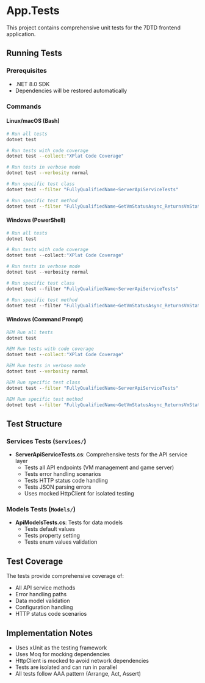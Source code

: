 # App.Tests

This project contains comprehensive unit tests for the 7DTD frontend application.

## Running Tests

### Prerequisites
- .NET 8.0 SDK
- Dependencies will be restored automatically

### Commands

#### Linux/macOS (Bash)
```bash
# Run all tests
dotnet test

# Run tests with code coverage
dotnet test --collect:"XPlat Code Coverage"

# Run tests in verbose mode
dotnet test --verbosity normal

# Run specific test class
dotnet test --filter "FullyQualifiedName~ServerApiServiceTests"

# Run specific test method
dotnet test --filter "FullyQualifiedName~GetVmStatusAsync_ReturnsVmStatus_WhenApiCallSucceeds"
```

#### Windows (PowerShell)
```powershell
# Run all tests
dotnet test

# Run tests with code coverage
dotnet test --collect:"XPlat Code Coverage"

# Run tests in verbose mode
dotnet test --verbosity normal

# Run specific test class
dotnet test --filter "FullyQualifiedName~ServerApiServiceTests"

# Run specific test method
dotnet test --filter "FullyQualifiedName~GetVmStatusAsync_ReturnsVmStatus_WhenApiCallSucceeds"
```

#### Windows (Command Prompt)
```cmd
REM Run all tests
dotnet test

REM Run tests with code coverage
dotnet test --collect:"XPlat Code Coverage"

REM Run tests in verbose mode
dotnet test --verbosity normal

REM Run specific test class
dotnet test --filter "FullyQualifiedName~ServerApiServiceTests"

REM Run specific test method
dotnet test --filter "FullyQualifiedName~GetVmStatusAsync_ReturnsVmStatus_WhenApiCallSucceeds"
```

## Test Structure

### Services Tests (`Services/`)
- **ServerApiServiceTests.cs**: Comprehensive tests for the API service layer
  - Tests all API endpoints (VM management and game server)
  - Tests error handling scenarios
  - Tests HTTP status code handling
  - Tests JSON parsing errors
  - Uses mocked HttpClient for isolated testing

### Models Tests (`Models/`)
- **ApiModelsTests.cs**: Tests for data models
  - Tests default values
  - Tests property setting
  - Tests enum values validation

## Test Coverage

The tests provide comprehensive coverage of:
- All API service methods
- Error handling paths
- Data model validation
- Configuration handling
- HTTP status code scenarios

## Implementation Notes

- Uses xUnit as the testing framework
- Uses Moq for mocking dependencies
- HttpClient is mocked to avoid network dependencies
- Tests are isolated and can run in parallel
- All tests follow AAA pattern (Arrange, Act, Assert)